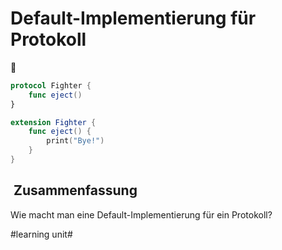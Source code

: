 # Default-Implementierung für Protokoll
📜

```swift
protocol Fighter {
	func eject()
}

extension Fighter {
	func eject() {
		print("Bye!")
	}
}
```

##  Zusammenfassung
Wie macht man eine Default-Implementierung für ein Protokoll?

#learning unit#